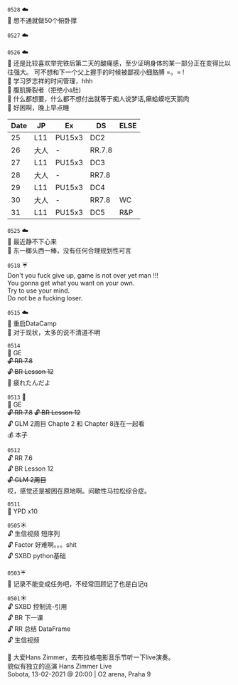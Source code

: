 ``0528`` :cloud:   
:memo: 想不通就做50个俯卧撑       

``0527`` :cloud:  

``0526`` :cloud:   
:memo: 还是比较喜欢举完铁后第二天的酸痛感，至少证明身体的某一部分正在变得比以往强大。
可不想和下一个父上握手的时候被鄙视小细胳膊 =。= !    
:memo: 学习罗志祥的时间管理，hhh  
:memo: 腹肌撕裂者（拒绝小s肚)  
:memo: 什么都想要，什么都不想付出就等于痴人说梦话,癞蛤蟆吃天鹅肉  
:memo: 好困啊，晚上早点睡   


| Date        |   JP           | Ex  |DS|ELSE|
| ------------- |-------------|-----|---|--|
| 25      | L11      | PU15x3 |DC2|
| 26      | 大人      |  -     |RR.7.8|
| 27      | L11      |  PU15x3 |DC3|
| 28      | 大人      | -       |RR7.8|
| 29      | L11      |  PU15x3 |DC4|
| 30      | 大人      |  - |RR7.8|WC
| 31      | L11      |  PU15x3 |DC5|R&P



``0525`` :cloud:  
 :memo: 最近静不下心来  
 :memo: 东一榔头西一棒，没有任何合理规划性可言  
 



``0518`` :umbrella:    
Don't you fuck give up, game is not over yet man !!!     
You gonna get what you want on your own.     
Try to use your mind.      
Do not be a fucking loser.    


``0515`` :cloud:   
 :memo: 重启DataCamp    
 :memo: 对于现状，太多的说不清道不明  

``0514``  
:microscope: GE  
~~:unlock: RR 7.8~~   
~~:unlock: BR Lesson 12~~     
:memo: 疲れたんだよ   


``0513`` :birthday:  
:microscope: GE  
~~:unlock: RR 7.8~~ 
~~:unlock: BR Lesson 12~~  
:unlock: GLM 2周目 Chapte 2 和 Chapter 8连在一起看  
:moneybag: 本子  


``0512``     
:unlock: RR 7.6     
:unlock: BR Lesson 12      
~~:unlock: GLM 2周目~~    
哎，感觉还是被困在原地啊。间歇性马拉松综合症。   


``0511``    
:microscope: YPD  x10    




``0505``:sunny:   
:unlock: 生信视频 短序列  
:unlock: Factor    好难啊。。。shit  
:unlock: SXBD python基础   



``0503``:umbrella:   
:memo: 记录不能变成任务吧，不经常回顾记了也是白记q  


``0501``:sunny:  
:unlock: SXBD 控制流-引用  
:unlock: BR 下一课  
:unlock: RR 总结 DataFrame  
:unlock: 生信视频  

:memo: 大爱Hans Zimmer，去布拉格电影音乐节听一下live演奏。  
貌似有独立的巡演
 Hans Zimmer Live  
Sobota, 13-02-2021 @ 20:00 | O2 arena, Praha 9  


